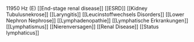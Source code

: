 11950 Hz (E)
[[End-stage renal disease]]
[[ESRD]]
[[Kidney Tubulusnekrose]]
[[Laryngitis]]
[[Leucinstoffwechsels Disorders]]
[[Lower Nephron Nephrose]]
[[Lymphadenopathie]]
[[Lymphatische Erkrankungen]]
[[Lymphatismus]]
[[Nierenversagen]]
[[Renal Disease]]
[[Status lymphaticus]]